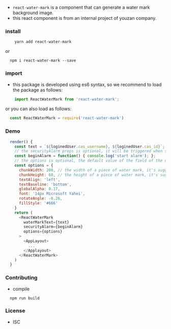 
- `react-water-mark` is a component that can generate a water mark background image.
- this react component is from an internal project of youzan company.


### install

```shell
    yarn add react-water-mark
```
or

```shell
  npm i react-water-mark --save
```

### import
- this package is developed using es6 syntax, so we recommend to load the package as follows:

```javascript
    import ReactWaterMark from 'react-water-mark';
```

or you can also load as follows:

```javascript
  const ReactWaterMark = require('react-water-mark')
```

### Demo

```javascript
  render() {
    const text = `${loginedUser.cas_username}, ${loginedUser.cas_id}`;
    // the securityAlarm props is optional, it will be triggered when someone is deleting the water mark dom or modifying the style attribute of the water mark dom.
    const beginAlarm = function() { console.log('start alarm'); };
    // the options is optional, the default value of the field of the options object is as follows.
    const options = {
      chunkWidth: 200, // the width of a piece of water mark, it's suggested that the value is more than the real width, such as the real width is 150, correspondingly the chunkWidth is 200
      chunkHeight: 60, // the height of a piece of water mark, it's suggested that the value is at least four times than the font-size of the real water mark text
      textAlign: 'left',
      textBaseline: 'bottom',
      globalAlpha: 0.17,
      font: '14px Microsoft Yahei',
      rotateAngle: -0.26,
      fillStyle: '#666'
    }
    return (
      <ReactWaterMark
        waterMarkText={text}
        securityAlarm={beginAlarm}
        options={options}
      >
        <AppLayout>
          ...
        </Applayout>
      </ReactWaterMark>
    )
  }
```

### Contributing
- compile

```shell
  npm run build
```

### License
- ISC
